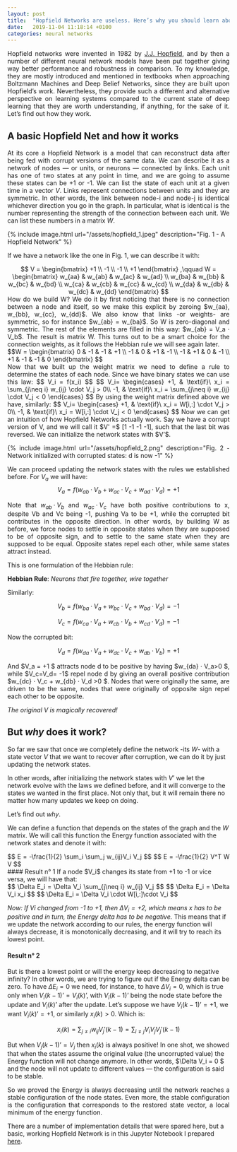 ```yaml
---
layout: post
title:  "Hopfield Networks are useless. Here’s why you should learn about them."
date:   2019-11-04 11:18:14 +0100
categories: neural networks
---
```

<script type="text/x-mathjax-config">
  MathJax.Hub.Config({
    tex2jax: {
      inlineMath: [ ['$','$'], ["\\(","\\)"] ],
      processEscapes: true
    }
  });
</script>

<script type="text/javascript" async
src='https://cdnjs.cloudflare.com/ajax/libs/mathjax/2.7.2/MathJax.js?config=TeX-MML-AM_CHTML'>
</script>


<div style="text-align: justify">
Hopfield networks were invented in 1982 by <a href="https://www.pnas.org/content/79/8/2554">J.J. Hopfield</a>, and by then a number of different neural network models have been put together giving way better performance and robustness in comparison. To my knowledge, they are mostly introduced and mentioned in textbooks when approaching Boltzmann Machines and Deep Belief Networks, since they are built upon Hopfield’s work. Nevertheless, they provide such a different and alternative perspective on learning systems compared to the current state of deep learning that they are worth understanding, if anything, for the sake of it. Let’s find out how they work.
</div>

## A basic Hopfield Net and how it works

<div style="text-align: justify">
At its core a Hopfield Network is a model that can reconstruct data after being fed with corrupt versions of the same data. We can describe it as a network of nodes — or units, or neurons — connected by links. Each unit has one of two states at any point in time, and we are going to assume these states can be +1 or -1. We can list the state of each unit
 at a given time in a vector <i>V</i>. Links represent connections between units and they are symmetric. In other words, the link between node-i and node-j is identical whichever direction you go in the graph. In particular, what is identical is
 the number representing the strength of the connection between each unit. We can list these numbers in a matrix <i>W</i>.
</div>

{% include image.html url="/assets/hopfield_1.jpeg" description="Fig. 1 - A Hopfield Network" %}

If we have a network like the one in Fig. 1, we can describe it with:

<!---
\\(ax^2 + bx + c = 0\\)
-->
<div style="text-align: center">
$$
V =
\begin{bmatrix}
+1 \\
-1 \\
-1 \\
+1
\end{bmatrix}
,\qquad
W =
\begin{bmatrix}
w_{aa} & w_{ab} & w_{ac} & w_{ad} \\
w_{ba} & w_{bb} & w_{bc} & w_{bd} \\
w_{ca} & w_{cb} & w_{cc} & w_{cd} \\
w_{da} & w_{db} & w_{dc} & w_{dd}
\end{bmatrix}
$$
</div>

<div style="text-align: justify">
How do we build W? We do it by first noticing that there is no connection between a node and itself, so we make this explicit by zeroing $w_{aa}, w_{bb}, w_{cc}, w_{dd}$. We also know that links -or weights- are symmetric, so for instance $w_{ab} = w_{ba}$. So W is zero-diagonal and symmetric. The rest of the elements are filled in this way: $w_{ab} = V_a · V_b$. The result is matrix W. This turns out to be a smart choice for the connection weights, as it follows the Hebbian rule we will see again later.
</div>

<div style="text-align: justify">
$$W =
\begin{bmatrix}
0  & -1 & -1 & +1 \\
-1 &  0 & +1 & -1 \\
-1 & +1 &  0 & -1 \\
+1 & -1 & -1 & 0
\end{bmatrix}
$$
</div>

<div style="text-align: justify">
Now that we built up the weight matrix we need to define a rule to determine the states of each node. Since we have binary states we can use this law:
$$ V_i = f(x_i) $$
$$
V_i=
    \begin{cases}
      +1, & \text{if}\ x_i = \sum_{j\neq i} w_{ij} \cdot V_j > 0\\
      -1, & \text{if}\ x_i = \sum_{j\neq i} w_{ij} \cdot V_j < 0
    \end{cases}
$$
By using the weight matrix defined above we have, similarly:
$$
V_i=
    \begin{cases}
      +1, & \text{if}\ x_i = W[i,:] \cdot V_j > 0\\
      -1, & \text{if}\ x_i = W[i,:] \cdot V_j < 0
    \end{cases}
$$
Now we can get an intuition of how Hopfield Networks actually work.
Say we have a corrupt version of V, and we will call it $V' =$ [1 -1 -1 -1], such that the last bit was reversed. We can initialize the network states with $V’$.

{% include image.html url="/assets/hopfield_2.png" description="Fig. 2 - Network initialized with corrupted states: d is now -1" %}

We can proceed updating the network states with the rules we established before. For $V_a$ we will have:
$$
V_a = f(w_{ab} · V_b + w_{ac} · V_c + w_{ad} · V_d) = +1
$$

Note that $w_{ab} · V_b$ and $w_{ac} · V_c$ have both positive contributions to x, despite Vb and Vc being -1, pushing Va to be +1, while the corrupted bit contributes in the opposite direction. In other words, by building W as before, we force nodes to settle in opposite states when they are supposed to be of opposite sign, and to settle to the same state when they are supposed to be equal. Opposite states repel each other, while same states attract instead.
</div>
This is one formulation of the Hebbian rule:

__Hebbian Rule__: *Neurons that fire together, wire together*

Similarly:

$$
V_b = f(w_{ba} ·V_a + w_{bc} · V_c + w_{bd} · V_d) = -1 $$

$$
V_c = f(w_{ca} · V_a + w_{cb} · V_b + w_{cd} · V_d) = -1
$$

Now the corrupted bit:

$$
V_d = f(w_{da} · V_a + w_{dc} · V_c + w_{db} · V_b) = +1
$$

<div style="text-align: justify">
And $V_a = +1 $ attracts node d to be positive by having $w_{da} · V_a>0 $, while $V_c=V_d= -1$ repel node d by giving an overall positive contribution $w_{dc} · V_c + w_{db} · V_d >0 $.
Nodes that were originally the same, are driven to be the same, nodes that were originally of opposite sign repel each other to be opposite.
</div>

*The original V is magically recovered!*

## But *why* does it work?

So far we saw that once we completely define the network -its $W$- with a state vector $V$ that we want to recover after corruption, we can do it by just updating the network states.


In other words, after initializing the network states with $V’$ we let the network evolve with the laws we defined before, and it will converge to the states we wanted in the first place. Not only that, but it will remain there no matter how many updates we keep on doing.

Let’s find out *why*.

We can define a function that depends on the states of the graph and the $W$ matrix. We will call this function the Energy function associated with the network states and denote it with:

<div style="text-align: justify">
$$
E = -\frac{1}{2} \sum_i \sum_j w_{ij}V_i V_j
$$
$$
E = -\frac{1}{2} V^T W V
$$
</div>
#### Result n° 1
If a node $V_i$ changes its state from +1 to -1 or vice versa, we will have that:

<div style="text-align: justify">
$$
\Delta E_i = \Delta V_i \sum_{j\neq i} w_{ij} V_j
$$
$$
\Delta E_i = \Delta V_i x_i
$$
$$
\Delta E_i = \Delta V_i \cdot W[i,:]\cdot V_i
$$
</div>

*Now: If Vi changed from -1 to +1, then $\Delta V_i = +2$, which means x has to be positive and in turn, the Energy delta has to be negative.*
This means that if we update the network according to our rules, the energy function will always decrease, it is monotonically decreasing, and it will try to reach its lowest point.

#### Result n° 2
But is there a lowest point or will the energy keep decreasing to negative infinity?
In other words, we are trying to figure out if the Energy delta can be zero.
To have $\Delta E_i = 0$ we need, for instance, to have $\Delta V_i = 0$, which is true only when $V_i(k-1)’ = V_i(k)’$, with $V_i(k-1)’$ being the node state before the update and $V_i(k)’$ after the update.
Let’s suppose we have $V_i(k-1)’ = +1$, we want $V_i(k)’ = +1$, or similarly $x_i(k) > 0$. Which is:

$$
x_i(k) = \sum_{j\neq i}w_{ij}V_j'(k-1) = \sum_{i\neq j}V_i V_j V_j'(k-1)
$$

But when $V_j(k-1)’ = V_j$ then $x_i(k)$ is always positive!
In one shot, we showed that when the states assume the original value (the uncorrupted value) the Energy function will not change anymore. In other words, $\Delta V_i = 0 $ and the node will not update to different values — the configuration is said to be stable.

<div style="text-align: justify">
So we proved the Energy is always decreasing until the network reaches a stable configuration of the node states. Even more, the stable configuration is the configuration that corresponds to the restored state vector, a local minimum of the energy function.
</div>


There are a number of implementation details that were spared here, but a basic, working Hopfield Network is in this Jupyter Notebook I prepared [here](https://github.com/philipjk/genetic_algorithm_optimization_sklearn-based/blob/master/hopfield_networks.ipynb).